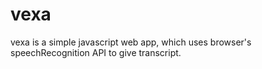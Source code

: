 # vexa
vexa is a simple javascript web app, which uses browser's speechRecognition API to give transcript. 

